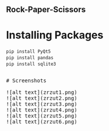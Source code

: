 ## Rock-Paper-Scissors

# Installing Packages
`pip install PyQt5 ` 
\
`pip install pandas `
\
`pip install sqlite3 `

 <pre>

# Screenshots

![alt text](zrzut1.png)
![alt text](zrzut2.png)
![alt text](zrzut3.png)
![alt text](zrzut4.png)
![alt text](zrzut5.png)
![alt text](zrzut6.png)


